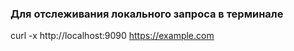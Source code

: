 ### Для отслеживания локального запроса в терминале
curl -x http://localhost:9090 https://example.com
